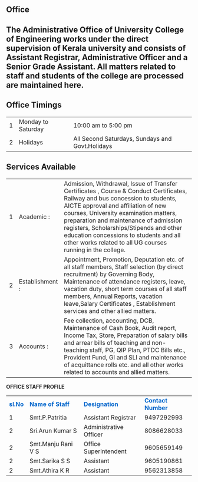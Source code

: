 <div align="left" class="contentDiv">
<h2>Office</h2>
<h2>
<p>The Administrative Office of University College of Engineering works under the direct supervision of Kerala university and consists of Assistant Registrar, Administrative Officer and a Senior Grade Assistant.  All matters related to staff and students of the college are processed are maintained here.</p>
<p><strong><h2>Office Timings</h2></strong></p><h4>
<table border="0" cellpadding="8">
<tr><td>1</td><td>Monday to Saturday</td><td>10:00 am to 5:00 pm</td></tr>
<tr><td>2</td><td>Holidays </td><td>All Second Saturdays, Sundays and Govt.Holidays</td></tr>
</table>
<p><strong><h2>Services Available </h2></strong></p><h4>
<table border="0" cellpadding="8">
<tr><td>1</td><td>Academic :</td><td>Admission, Withdrawal, Issue of Transfer Certificates , Course &amp; Conduct Certificates, Railway and bus concession to students, AICTE approval and affiliation of new courses, University examination matters, preparation and maintenance of admission registers, Scholarships/Stipends and other education concessions to students and all other works related to all UG courses running in the college.</td></tr>
<tr><td>2</td><td>  Establishment :</td><td>Appointment, Promotion, Deputation etc. of all staff members, Staff selection (by direct recruitment) by Governing Body, Maintenance of attendance registers, leave, vacation duty, short term courses of all staff members, Annual Reports, vacation leave,Salary Certificates , Establishment services and other allied matters.</td></tr>
<tr><td>3</td><td>Accounts :</td><td> Fee collection, accounting, DCB, Maintenance of Cash Book, Audit report, Income Tax, Store, Preparation of salary bills and arrear bills of teaching and non-teaching staff, PG, QIP Plan, PTDC Bills etc., Provident Fund, GI and SLI and maintenance of acquittance rolls etc. and all other works related to accounts and allied matters.
</td></tr></table>
<p><b>OFFICE STAFF PROFILE</b></p>
<table border="0" cellpadding="8">
<tr style="color:#06C"><td><strong>sl.No</strong></td><td><strong>Name of Staff</strong></td><td><strong>Designation</strong></td><td><strong>Contact Number</strong></td></tr>
<tr><td>1</td><td>Smt.P.Patritia</td><td>Assistant Registrar</td><td>9497292993</td></tr>
<tr><td>2</td><td>Sri.Arun Kumar S </td><td>Administrative Officer  </td><td>8086628033</td></tr>
<tr><td>2</td><td>Smt.Manju Rani V S </td><td>
                         Office Superintendent  </td><td>9605659149</td></tr>
<tr><td>2</td><td>Smt.Sarika S S </td><td>Assistant</td><td>9605190861</td></tr>
<tr><td>2</td><td>Smt.Athira K R </td><td>Assistant</td><td>9562313858</td></tr>
</table>
</h4></h4></h2></div>
